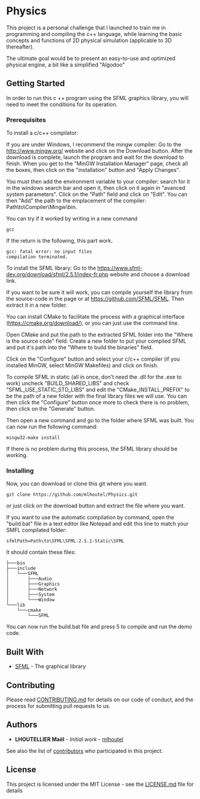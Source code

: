# Physics

This project is a personal challenge that I launched to train me in programming and compiling the c++ language, while learning the basic concepts and functions of 2D physical simulation (applicable to 3D thereafter).

The ultimate goal would be to present an easy-to-use and optimized physical engine, a bit like a simplified "Algodoo"

## Getting Started

In order to run this c ++ program using the SFML graphics library, you will need to meet the conditions for its operation. 

### Prerequisites

To install a c/c++ compilator:

If you are under Windows, I recommend the mingw compiler:
Go to the http://www.mingw.org/ website and click on the Download button. After the download is complete, launch the program and wait for the download to finish. When you get to the "MinGW Installation Manager" page, check all the boxes, then click on the "installation" button and "Apply Changes".

You must then add the environment variable to your compiler:
search for it in the windows search bar and open it, then click on it again in "avanced system parameters". Click on the "Path" field and click on "Edit". You can then "Add" the path to the emplacement of the compiler: Path\to\Compiler\Mingw\bin.

You can try if it worked by writing in a new command
```
gcc
```
If the return is the following, this part work.
```
gcc: fatal error: no input files
compilation terminated.
```

To install the SFML library:
Go to the https://www.sfml-dev.org/download/sfml/2.5.1/index-fr.php website and choose a download link.

If you want to be sure it will work, you can compile yourself the library from the source-code in the page or at https://github.com/SFML/SFML. Then extract it in a new folder.

You can install CMake to facilitate the process with a graphical interface (https://cmake.org/download/), or you can just use the command line.

Open CMake and put the path to the extracted SFML folder into the "Where is the source code" field. Create a new folder to put your compiled SFML and put it's path into the "Where to build the binaries" field.

Click on the "Configure" button and select your c/c++ compiler (if you installed MinGW, select MinGW Makefiles) and click on finish.

To compile SFML in static (all in once, don't need the .dll for the .exe to work) uncheck "BUILD_SHARED_LIBS" and check "SFML_USE_STATIC_STD_LIBS" and edit the "CMake_INSTALL_PREFIX" to be the path of a new folder with the final library files we will use. You can then click the "Configure" button once more to check there is no problem, then click on the "Generate" button.

Then open a new command and go to the folder where SFML was built. You can now run the following command:
```
mingw32-make install
```
If there is no problem during this process, the SFML library should be working.

### Installing

Now, you can download or clone this git where you want.

```
git clone https://github.com/mlhoutel/Physics.git
```
or just click on the download button and extract the file where you want.

If you want to use the automatic compilation by command, open the "build.bat" file in a text editor like Notepad and edit this line to match your SMFL compilated folder:
```
sfmlPath=Path\to\SFML\SFML-2.5.1-Static\SFML
```
It should contain these files:
```
├───bin
├───include
│   └───SFML
│       ├───Audio
│       ├───Graphics
│       ├───Network
│       ├───System
│       └───Window
└───lib
    └───cmake
        └───SFML
```
You can now run the build.bat file and press 5 to compile and run the demo code.

## Built With

* [SFML](https://www.sfml-dev.org/tutorials/2.5/) - The graphical library

## Contributing

Please read [CONTRIBUTING.md]() for details on our code of conduct, and the process for submitting pull requests to us.

## Authors

* **LHOUTELLIER Maël** - *Initial work* - [mlhoutel](https://github.com/mlhoutel)

See also the list of [contributors](https://github.com/your/project/contributors) who participated in this project.

## License

This project is licensed under the MIT License - see the [LICENSE.md](LICENSE.md) file for details

